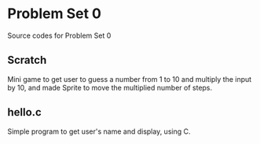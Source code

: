 # Problem Set 0
Source codes for Problem Set 0
## Scratch
Mini game to get user to guess a number from 1 to 10 and multiply the input by 10, and made Sprite to move the multiplied number of steps.
## hello.c
Simple program to get user's name and display, using C.

